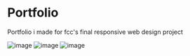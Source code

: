 # Portfolio

Portfolio i made for fcc's final responsive web design project

![image](https://user-images.githubusercontent.com/110572346/206831829-07aa9483-39ba-47db-a551-7d84e0f0b45d.png)
![image](https://user-images.githubusercontent.com/110572346/206831834-31ee5b1b-148a-4182-a11d-4ba9fe2575a4.png)
![image](https://user-images.githubusercontent.com/110572346/206831850-ead11550-20b2-4793-8f5a-88c175e7d2f8.png)
